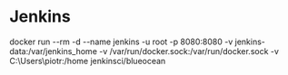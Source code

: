 # Jenkins
docker run --rm -d --name jenkins  -u root -p 8080:8080 -v jenkins-data:/var/jenkins_home -v /var/run/docker.sock:/var/run/docker.sock -v C:\Users\piotr:/home jenkinsci/blueocean
